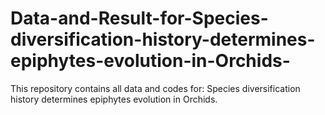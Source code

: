 # Data-and-Result-for-Species-diversification-history-determines-epiphytes-evolution-in-Orchids-
This repository contains all data and codes for: Species diversification history determines epiphytes evolution in Orchids.
